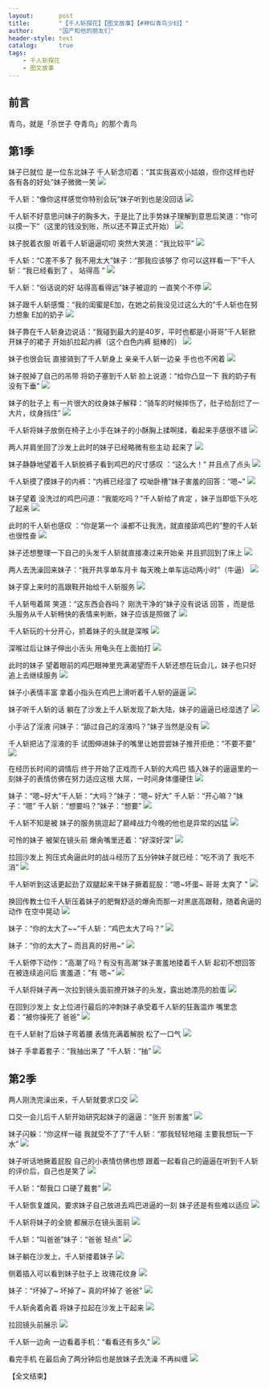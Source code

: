 ```yaml
---
layout:       post
title:        "【千人斩探花】【图文故事】【#神似青鸟少妇】"
author:       "国产和他的朋友们"
header-style: text
catalog:      true
tags:
    - 千人斩探花
    - 图文故事
---
```


## 前言

青鸟，就是「杀世子 夺青鸟」的那个青鸟

## 第1季

妹子已就位 是一位东北妹子 千人斩念叨着：“其实我喜欢小姑娘，但你这样也好 各有各的好处”妹子微微一笑
![](https://pj.oz0ays.app/tupian/forum/202411/27/104940c3x2kvzmaogp90ex.gif)

千人斩：“像你这样感觉你特别会玩”妹子听到也是没回话
![](https://pj.oz0ays.app/tupian/forum/202411/27/104946z2d82gd7ydyr2dyg.gif)

千人斩不好意思问妹子的胸多大，于是比了比手势妹子理解到意思后笑道：“你可以摸一下”（这里的钱没到账，所以还不算正式开始）
![](https://pj.oz0ays.app/tupian/forum/202411/27/104951fpsmrke0rix17qsx.gif)

妹子脱着衣服 听着千人斩逼逼叨叨 突然大笑道：“我比较平”
![](https://pj.oz0ays.app/tupian/forum/202411/27/104957btaiv3pddih0qigq.gif)

千人斩：“C差不多了 我不用太大”妹子：“那我应该够了 你可以这样看一下”千人斩：“我已经看到了 ， 站得高 ”
![](https://pj.oz0ays.app/tupian/forum/202411/27/105002rtz164xthzzyehax.gif)

千人斩：“俗话说的好 站得高看得远”妹子被逗的 一直笑个不停
![](https://pj.oz0ays.app/tupian/forum/202411/27/105008voszya8lvy48bloj.gif)

妹子跟千人斩感慨：“我的闺蜜是E加，在她之前我没见过这么大的”千人斩也在努力想象 E加的奶子
![](https://pj.oz0ays.app/tupian/forum/202411/27/105015rphqcdxdp5pxck8a.gif)

妹子靠在千人斩身边说话：“我碰到最大的是40岁，平时也都是小哥哥”千人斩掀开妹子的裙子 开始扒拉起内裤（这个白色内裤 挺棒的）
![](https://pj.oz0ays.app/tupian/forum/202411/27/105042yw65m65m8wdiwm0r.gif)

妹子也很会玩 直接骑到了千人斩身上 亲亲千人斩一边亲 手也也不闲着
![](https://pj.oz0ays.app/tupian/forum/202411/27/105052zbellmwe1zekvr7r.gif)

妹子脱掉了自己的吊带 将奶子塞到千人斩 脸上说道：“给你凸显一下 我的奶子有没有下垂” 
![](https://pj.oz0ays.app/tupian/forum/202411/27/105100jhz49hzhrfeh07e7.gif)

妹子的肚子上 有一片很大的纹身妹子解释：“骑车的时候摔伤了，肚子给刮烂了一大片，纹身挡住”
![](https://pj.oz0ays.app/tupian/forum/202411/27/105111uuqrjpuojpubabg7.gif)

千人斩将妹子放倒在椅子上小手在妹子的小酥胸上揉啊揉，看起来手感很不错
![](https://pj.oz0ays.app/tupian/forum/202411/27/105122dpazu4cap98ozdzq.gif)

两人并肩坐回了沙发上此时的妹子已经略微有些主动 起来了
![](https://pj.oz0ays.app/tupian/forum/202411/27/105132xmzyzg1knkzwmyy2.gif)

妹子静静地望着千人斩脱裤子看到鸡巴的尺寸感叹 ：“这么大！” 并且点了点头
![](https://pj.oz0ays.app/tupian/forum/202411/27/105142ejzk3tc9knno0zno.gif)

千人斩摸了摸妹子的内裤：“内裤已经湿了 哎呦卧槽”妹子害羞的回答：“嗯~”
![](https://pj.oz0ays.app/tupian/forum/202411/27/105151erdf8en6inmcdm0d.gif)

妹子望着 没洗过的鸡巴问道：“我能吃吗？”千人斩给了肯定 ，妹子当即低下头吃了起来
![](https://pj.oz0ays.app/tupian/forum/202411/27/105158sextxkw9vmw5k999.gif)

此时的千人斩也感叹 ：“你是第一个 澡都不让我洗，就直接舔鸡巴的”整的千人斩也很性奋
![](https://pj.oz0ays.app/tupian/forum/202411/27/105205k9dwo2zfmfk6uw6w.gif)

妹子还想整理一下自己的头发千人斩就直接凑过来开始亲 并且抓回到了床上
![](https://pj.oz0ays.app/tupian/forum/202411/27/105211xb27fw2oxowiyfy8.gif)

两人去洗澡回来妹子：“我开共享单车月卡 每天晚上单车运动两小时”（牛逼）
![](https://pj.oz0ays.app/tupian/forum/202411/27/105217ejhysjrevjyer8uy.gif)

妹子穿上来时的高跟鞋开始给千人斩服务
![](https://pj.oz0ays.app/tupian/forum/202411/27/105228xc3uqayeddhdezgg.gif)

千人斩甩着屌 笑道：“这东西会吞吗？ 刚洗干净的”妹子没有说话 回答 ，而是低头服务从千人斩畅快的表情来判断，妹子应该是照做了
![](https://pj.oz0ays.app/tupian/forum/202411/27/105236o58yehxqfs82t8ap.gif)

千人斩玩的十分开心，抓着妹子的头就是深喉
![](https://pj.oz0ays.app/tupian/forum/202411/27/105246q8wid0sig300dwwd.gif)

深喉过后让妹子伸出小舌头 用龟头在上面拍打
![](https://pj.oz0ays.app/tupian/forum/202411/27/105301ba9xjrpxy9z0rxpi.gif)

此时的妹子 望着眼前的鸡巴眼神里充满渴望而千人斩还想在玩会儿，妹子也只好追上去继续服务
![](https://pj.oz0ays.app/tupian/forum/202411/27/105312ut6a7ewrwnrz6f6s.gif)

妹子小表情丰富 拿着小指头在鸡巴上滑听着千人斩的逼逼
![](https://pj.oz0ays.app/tupian/forum/202411/27/105319b2b26hwawgmll6hw.gif)

妹子听千人斩的话 躺在了沙发上千人斩发现了新大陆，妹子的逼逼已经湿透了
![](https://pj.oz0ays.app/tupian/forum/202411/27/105326uv524e55clb5r85v.gif)

小手沾了淫液 问妹子：“舔过自己的淫液吗？”妹子当然是没有
![](https://pj.oz0ays.app/tupian/forum/202411/27/105334g88z4fzdbwvlfc9l.gif)

千人斩把沾了淫液的手 试图伸进妹子的嘴里让她尝尝妹子推开拒绝：“不要不要”
![](https://pj.oz0ays.app/tupian/forum/202411/27/105345jxxzxo6euyu9rmok.gif)

在经历长时间的调情后 终于开始了正戏而千人斩的大鸡巴 插入妹子的逼逼里的一刻妹子的表情仿佛在努力适应这根 大屌，一时间身体僵硬住
![](https://pj.oz0ays.app/tupian/forum/202411/27/105354urlysymy0k6y50kl.gif)

妹子：“嗯~好大”千人斩：“大吗？”妹子：“嗯~ 好大” 千人斩：“开心嘛？”妹子：“嗯”   千人斩：“想要吗？”妹子：“想要”
![](https://pj.oz0ays.app/tupian/forum/202411/27/105402ijm1pqln42llnpjf.gif)

千人斩不知是被 妹子的服务挑逗起了巅峰战力今晚的他也是异常的凶猛
![](https://pj.oz0ays.app/tupian/forum/202411/27/105411fff7911f105d9knn.gif)

可怜的妹子 被架在镜头前 爆肏嘴里还着：“好深好深”
![](https://pj.oz0ays.app/tupian/forum/202411/27/105420viqu38nuddg1uu1k.gif)

拉回沙发上 狗压式肏逼此时的战斗经历了五分钟妹子就已经：“吃不消了 我吃不消”
![](https://pj.oz0ays.app/tupian/forum/202411/27/105431c799sk3z39m9c7sf.gif)

千人斩听到这话更起劲了双腿起来干妹子撅着屁股：“嗯~坏蛋~ 哥哥 太爽了 ”
![](https://pj.oz0ays.app/tupian/forum/202411/27/105440qbp9i49bkj08sk8x.gif)

换回传教士位千人斩压着妹子的肥臀舒适的爆肏而那一对黑底高跟鞋，随着肏逼的动作 在空中晃动
![](https://pj.oz0ays.app/tupian/forum/202411/27/105451wwshjre6d341cmeq.gif)

妹子：“你的太大了~~”千人斩：“鸡巴太大了吗？”
![](https://pj.oz0ays.app/tupian/forum/202411/27/105458wxnipzhuly1wld1d.gif)

妹子：“你的太大了~ 而且真的好用~”
![](https://pj.oz0ays.app/tupian/forum/202411/27/105508zbyptpipgy9tzmxo.gif)

千人斩停下动作：“高潮了吗？有没有高潮”妹子害羞地搂着千人斩 起初不想回答 在被连续追问后 害羞道：“有 嗯~”
![](https://pj.oz0ays.app/tupian/forum/202411/27/105517bx3svrz8z31fx33l.gif)

千人斩将妹子再一次拉到镜头面前撩开妹子的头发，露出她漂亮的脸蛋 
![](https://pj.oz0ays.app/tupian/forum/202411/27/105537c33eccsjercdhbhe.gif)

在回到沙发上 女上位进行最后的冲刺妹子承受着千人斩的狂轰滥炸 嘴里念着：“被你操死了 爸爸”
![](https://pj.oz0ays.app/tupian/forum/202411/27/105547dss2cpouznw2w5ai.gif)

在千人斩射了后妹子弯着腰 表情充满着解脱 松了一口气
![](https://pj.oz0ays.app/tupian/forum/202411/27/105559z8eyvytlyzkhupyl.gif)

妹子 手拿着套子：“我抽出来了 ”千人斩：“抽”
![](https://pj.oz0ays.app/tupian/forum/202411/27/105609jm6o0llowp2dfw1m.gif)

## 第2季

两人刚洗完澡出来，千人斩就要求口交
![](https://pj.oz0ays.app/tupian/forum/202411/27/105615kg41x12sccmc2g3q.gif)

口交一会儿后千人斩开始研究起妹子的逼逼：“张开 别害羞”
![](https://pj.oz0ays.app/tupian/forum/202411/27/105628zuryfua9afdtruuu.gif)

妹子闪躲：“你这样一碰 我就受不了了”千人斩：“那我轻轻地碰 主要我想玩一下水”
![](https://pj.oz0ays.app/tupian/forum/202411/27/105640fpiezwui4zx2uxpu.gif)

妹子听话地撅着屁股 自己的小表情仿佛也想 跟着一起看自己的逼逼在听到千人斩的评价后，自己也是笑了
![](https://pj.oz0ays.app/tupian/forum/202411/27/105654eaaa1hkbac55aalc.gif)

千人斩：“帮我口 口硬了戴套”
![](https://pj.oz0ays.app/tupian/forum/202411/27/105659b335fh66jhjw6fzi.gif)

千人斩恢复雄风，要求妹子自己放进去鸡巴进逼的一刻 妹子还是有些难以适应
![](https://pj.oz0ays.app/tupian/forum/202411/27/105713iehkguhaegmebfob.gif)

千人斩将妹子的全貌 都展示在镜头面前
![](https://pj.oz0ays.app/tupian/forum/202411/27/105718qkdicpzonkpld5pw.gif)

千人斩：“叫爸爸”妹子：“爸爸 轻点”
![](https://pj.oz0ays.app/tupian/forum/202411/27/105726r5szv4vii6qag4bi.gif)

妹子躺在沙发上，千人斩搂着妹子
![](https://pj.oz0ays.app/tupian/forum/202411/27/105750umgmb29bi9bvn8nz.gif)

侧着插入可以看到妹子肚子上 玫瑰花纹身
![](https://pj.oz0ays.app/tupian/forum/202411/27/105806c11vphvry4cu0rjn.gif)

妹子：“坏掉了~ 坏掉了~ 真的坏掉了 爸爸”
![](https://pj.oz0ays.app/tupian/forum/202411/27/105814nhq787f7ehjzfgf2.gif)

千人斩肏着肏着 将妹子拉起在沙发上干起来
![](https://pj.oz0ays.app/tupian/forum/202411/27/105833gwqosx6p0563p5pl.gif)

拉回镜头前展示
![](https://pj.oz0ays.app/tupian/forum/202411/27/105853qh64iz6uzyjzj78u.gif)

千人斩一边肏 一边看着手机：“看看还有多久”
![](https://pj.oz0ays.app/tupian/forum/202411/27/105927p1f5q5xqqr1xy51l.gif)

看完手机 在最后肏了两分钟后也是放妹子去洗澡 不再纠缠
![](https://pj.oz0ays.app/tupian/forum/202411/27/105945rt6ad4eakhkeyabb.gif)

【全文结束】